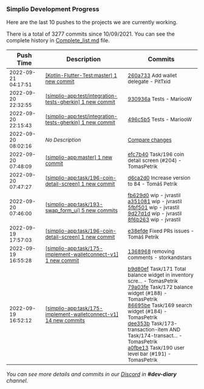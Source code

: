 
### Simplio Development Progress

Here are the last 10 pushes to the projects we are currently working.

There is a total of 3277 commits since 10/09/2021. You can see the complete history in
 [Complete_list.md](Complete_list.md) file.

| Push Time | Description | Commits |
| --- | --- | --- |
| <sub>2022-09-21 04:17:51</sub> | <sub>[[Kotlin-Flutter-Test:master] 1 new commit](https://github.com/SimplioOfficial/Kotlin-Flutter-Test/commit/260a7337a9c117e5bfae94ec49e1f40649289d09)</sub> | <sub>[260a733](https://github.com/SimplioOfficial/Kotlin-Flutter-Test/commit/260a7337a9c117e5bfae94ec49e1f40649289d09) Add wallet delegate - PitTxid</sub> |
| <sub>2022-09-20 22:32:55</sub> | <sub>[[simplio-app:test/integration\-tests\-gherkin] 1 new commit](https://github.com/SimplioOfficial/simplio-app/commit/930936adcb2c553b652dc97acb3bb6ba119c032a)</sub> | <sub>[930936a](https://github.com/SimplioOfficial/simplio-app/commit/930936adcb2c553b652dc97acb3bb6ba119c032a) Tests - MariooW</sub> |
| <sub>2022-09-20 22:15:43</sub> | <sub>[[simplio-app:test/integration\-tests\-gherkin] 1 new commit](https://github.com/SimplioOfficial/simplio-app/commit/496c5b561c68b86df532e5973397c2f8a74323b0)</sub> | <sub>[496c5b5](https://github.com/SimplioOfficial/simplio-app/commit/496c5b561c68b86df532e5973397c2f8a74323b0) Tests - MariooW</sub> |
| <sub>2022-09-20 08:02:16</sub> | <sub>_No Description_</sub> | <sub>[Compare changes](https://github.com/SimplioOfficial/simplio-app/compare/8f6b263037fd...cdd41a33a1c3)</sub> |
| <sub>2022-09-20 07:48:09</sub> | <sub>[[simplio-app:master] 1 new commit](https://github.com/SimplioOfficial/simplio-app/commit/efc7b40970f16888ed02788f32b0039f37a5e45d)</sub> | <sub>[efc7b40](https://github.com/SimplioOfficial/simplio-app/commit/efc7b40970f16888ed02788f32b0039f37a5e45d) Task/196 coin detail screen (#204) - TomasPetrik</sub> |
| <sub>2022-09-20 07:47:27</sub> | <sub>[[simplio-app:task/196\-coin\-detail\-screen] 1 new commit](https://github.com/SimplioOfficial/simplio-app/commit/d6ca2d0d347761f0d08bc8b72778ee8895093140)</sub> | <sub>[d6ca2d0](https://github.com/SimplioOfficial/simplio-app/commit/d6ca2d0d347761f0d08bc8b72778ee8895093140) Increase version to 84 - Tomáš Petrík</sub> |
| <sub>2022-09-20 07:46:00</sub> | <sub>[[simplio-app:task/193\-swap\_form\_ui] 5 new commits](https://github.com/SimplioOfficial/simplio-app/compare/fb629d000fa6^...8f6b263037fd)</sub> | <sub>[fb629d0](https://github.com/SimplioOfficial/simplio-app/commit/fb629d000fa68917252431c1a634f1d9e4afc6a6) wip - jvrastil<br>[a351081](https://github.com/SimplioOfficial/simplio-app/commit/a351081d079615224ca230aed2deb6404add2d48) wip - jvrastil<br>[5fbf501](https://github.com/SimplioOfficial/simplio-app/commit/5fbf50199725d951558b346449fb76fee2d384b7) wip - jvrastil<br>[9d27d1d](https://github.com/SimplioOfficial/simplio-app/commit/9d27d1d298768bfba1b98078d9d3cc4fc002d4ad) wip - jvrastil<br>[8f6b263](https://github.com/SimplioOfficial/simplio-app/commit/8f6b263037fd8fdc0cbbd63c424acd25e85c1264) wip - jvrastil</sub> |
| <sub>2022-09-19 17:57:03</sub> | <sub>[[simplio-app:task/196\-coin\-detail\-screen] 1 new commit](https://github.com/SimplioOfficial/simplio-app/commit/e38efde627501af00d446e0442b434b8dcddc06c)</sub> | <sub>[e38efde](https://github.com/SimplioOfficial/simplio-app/commit/e38efde627501af00d446e0442b434b8dcddc06c) Fixed PRs issues - Tomáš Petrík</sub> |
| <sub>2022-09-19 16:55:28</sub> | <sub>[[simplio-app:task/175\-implement\-walletconnect\-v1] 1 new commit](https://github.com/SimplioOfficial/simplio-app/commit/1368968f2c410193d24a2eb62be8301072b405f3)</sub> | <sub>[1368968](https://github.com/SimplioOfficial/simplio-app/commit/1368968f2c410193d24a2eb62be8301072b405f3) removing comments - storkandstars</sub> |
| <sub>2022-09-19 16:52:12</sub> | <sub>[[simplio-app:task/175\-implement\-walletconnect\-v1] 14 new commits](https://github.com/SimplioOfficial/simplio-app/compare/475bcb2c8102...8efdec1ad645)</sub> | <sub>[b9d80ef](https://github.com/SimplioOfficial/simplio-app/commit/b9d80efdaf3115b4970cde8ca0b99de2e52c3b5a) Task/171 Total balance widget in inventory scre... - TomasPetrik<br>[79a03fe](https://github.com/SimplioOfficial/simplio-app/commit/79a03fe59577a316a5ba81fe5f18c2ad9d20ca0c) Task/172 balance widget (#188) - TomasPetrik<br>[86695be](https://github.com/SimplioOfficial/simplio-app/commit/86695bedc53827d77ed0f1728b45a6b3ee89b9c8) Task/169 search widget (#184) - TomasPetrik<br>[dee353b](https://github.com/SimplioOfficial/simplio-app/commit/dee353bfb31113c937eb9aa0c1a9061fd3e41c78) Task/173-transaction-item AND Task/174-transact... - TomasPetrik<br>[a0fbe13](https://github.com/SimplioOfficial/simplio-app/commit/a0fbe133321874dd98d6067f4e5a07a03f24f897) Task/190 user level bar (#191) - TomasPetrik</sub> |

_You can see more details and commits in our [Discord](https://discord.gg/aKhjuwZmdP) in **#dev-diary** channel._
